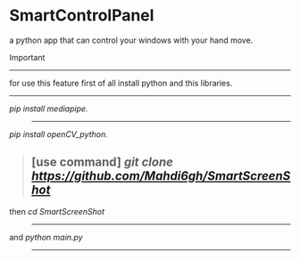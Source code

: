 # SmartControlPanel
a python app that can  control your windows with your hand move.
> [!IMPORTANT]
> ---
>for use this feature first of all install python and this libraries.
 ---
_pip install mediapipe._
>---
_pip install openCV_python._

>[use command]
_git clone https://github.com/Mahdi6gh/SmartScreenShot_
>---
then _cd SmartScreenShot_
>---
and _python main.py_
>---



